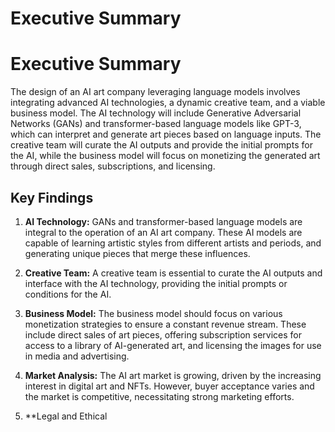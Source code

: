 # Executive Summary

# Executive Summary

The design of an AI art company leveraging language models involves integrating advanced AI technologies, a dynamic creative team, and a viable business model. The AI technology will include Generative Adversarial Networks (GANs) and transformer-based language models like GPT-3, which can interpret and generate art pieces based on language inputs. The creative team will curate the AI outputs and provide the initial prompts for the AI, while the business model will focus on monetizing the generated art through direct sales, subscriptions, and licensing.

## Key Findings 

1. **AI Technology:** GANs and transformer-based language models are integral to the operation of an AI art company. These AI models are capable of learning artistic styles from different artists and periods, and generating unique pieces that merge these influences.

2. **Creative Team:** A creative team is essential to curate the AI outputs and interface with the AI technology, providing the initial prompts or conditions for the AI.

3. **Business Model:** The business model should focus on various monetization strategies to ensure a constant revenue stream. These include direct sales of art pieces, offering subscription services for access to a library of AI-generated art, and licensing the images for use in media and advertising.

4. **Market Analysis:** The AI art market is growing, driven by the increasing interest in digital art and NFTs. However, buyer acceptance varies and the market is competitive, necessitating strong marketing efforts.

5. **Legal and Ethical